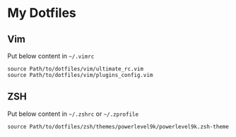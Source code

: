 # My Dotfiles

## Vim

Put below content in `~/.vimrc`
        
```vim
source Path/to/dotfiles/vim/ultimate_rc.vim
source Path/to/dotfiles/vim/plugins_config.vim
```

## ZSH

Put below content in `~/.zshrc` or `~/.zprofile`

```
source Path/to/dotfiles/zsh/themes/powerlevel9k/powerlevel9k.zsh-theme
```
